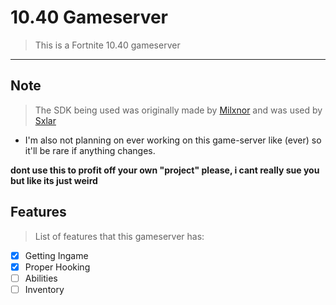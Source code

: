 # 10.40 Gameserver
> This is a Fortnite 10.40 gameserver

---

## Note
> The SDK being used was originally made by [Milxnor](https://github.com/Milxnor) and was used by [Sxlar](https://github.com/Therealsxlar)
- I'm also not planning on ever working on this game-server like (ever) so it'll be rare if anything changes.

**dont use this to profit off your own "project" please, i cant really sue you but like its just weird**


## Features
> List of features that this gameserver has:
- [X] Getting Ingame
- [X] Proper Hooking
- [ ] Abilities
- [ ] Inventory
